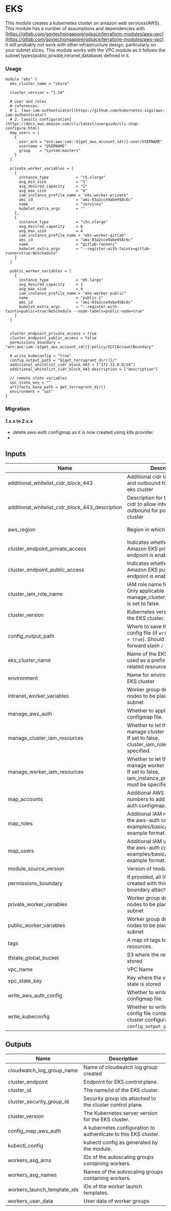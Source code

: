 # EKS

This module creates a kubernetes cluster on amazon web services(AWS). This module has a number of assumptions and dependencies with [https://gitlab.com/govtechsingapore/gdsace/terraform-modules/aws-vpc](https://gitlab.com/govtechsingapore/gdsace/terraform-modules/aws-vpc). It will probably not work with other infrastructure design, particularly on your subnet slices.
This module works with the VPC module as it follows the subnet types(public,private,intranet,database) defined in it.

### Usage
```hcl
module "eks" {
  eks_cluster_name = "shire"

  cluster_version = "1.14"

  # user and roles
  # references:
  # 1. [aws-iam-authenticator](https://github.com/kubernetes-sigs/aws-iam-authenticator)
  # 2. [awscli configuration](https://docs.aws.amazon.com/cli/latest/userguide/cli-chap-configure.html)
  map_users = [
    {
      user_arn = "arn:aws:iam::${get_aws_account_id()}:user/USERNAME"
      username = "USERNAME"
      group    = "system:masters"
    }
  ]

  private_worker_variables = [
    {
      instance_type            = "r5.xlarge"
      asg_min_size             = "1"
      asg_desired_capacity     = "2"
      asg_max_size             = "4"
      iam_instance_profile_name = "eks-worker-private"
      ami_id                   = "ami-03a2cce9abe958c6c"
      name                     = "services"
      kubelet_extra_args       = ""
    },
    {
      instance_type            = "c5n.xlarge"
      asg_desired_capacity     = 0
      asg_max_size             = 4
      iam_instance_profile_name = "eks-worker-gitlab"
      ami_id                   = "ami-03a2cce9abe958c6c"
      name                     = "gitlab-runners"
      kubelet_extra_args       = "--register-with-taints=gitlab-runner=true:NoSchedule"
    }
  ]

  public_worker_variables = [
    {
      instance_type            = "m5.large"
      asg_desired_capacity     = 1
      asg_max_size             = 4
      iam_instance_profile_name = "eks-worker-public"
      name                     = "public-1"
      ami_id                   = "ami-03a2cce9abe958c6c"
      kubelet_extra_args       = "--register-with-taints=public=true:NoSchedule --node-labels=public-node=true"
    }
  ]


  cluster_endpoint_private_access = true
  cluster_endpoint_public_access = false
  permissions_boundary = "arn:aws:iam::${get_aws_account_id()}:policy/GCCIAccountBoundary"

  # write_kubeconfig = "true"
  config_output_path = "${get_terragrunt_dir()}/"
  additional_whitelist_cidr_block_443 = ["172.31.0.0/24"]
  additional_whitelist_cidr_block_443_description = ["description"]

  // remote state variables
  vpc_state_key = ""
  artifacts_base_path = get_terragrunt_dir()
  environment = "uat"
}
```


### Migration

#### 1.x.x to 2.x.x
- delete aws-auth configmap as it is now created using k8s provider.
-

## Inputs

| Name | Description | Type | Default | Required |
|------|-------------|:----:|:-----:|:-----:|
| additional\_whitelist\_cidr\_block\_443 | Additional cidr to allow inbound and outbound for port 443 to eks cluster | list | `<list>` | no |
| additional\_whitelist\_cidr\_block\_443\_description | Description for the additional cidr to allow inbound and outbound for port 443 to eks cluster | list | `<list>` | no |
| aws\_region | Region in which to spin up EKS | string | `"ap-southeast-1"` | no |
| cluster\_endpoint\_private\_access | Indicates whether or not the Amazon EKS private API server endpoint is enabled. | bool | `"false"` | no |
| cluster\_endpoint\_public\_access | Indicates whether or not the Amazon EKS public API server endpoint is enabled. | bool | `"true"` | no |
| cluster\_iam\_role\_name | IAM role name for the cluster. Only applicable if manage_cluster_iam_resources is set to false. | string | `""` | no |
| cluster\_version | Kubernetes version to use for the EKS cluster. | string | `"1.13"` | no |
| config\_output\_path | Where to save the Kubectl config file (if `write_kubeconfig = true`). Should end in a forward slash `/` . | string | `"./"` | no |
| eks\_cluster\_name | Name of the EKS cluster. Also used as a prefix in names of related resources. | string | n/a | yes |
| environment | Name for environment of this EKS cluster | string | n/a | yes |
| intranet\_worker\_variables | Worker group declaration of nodes to be placed in intranet subnet | list | `<list>` | no |
| manage\_aws\_auth | Whether to apply the aws-auth configmap file. | string | `"true"` | no |
| manage\_cluster\_iam\_resources | Whether to let the module manage cluster IAM resources. If set to false, cluster_iam_role_name must be specified. | bool | `"true"` | no |
| manage\_worker\_iam\_resources | Whether to let the module manage worker IAM resources. If set to false, iam_instance_profile_name must be specified for workers. | bool | `"true"` | no |
| map\_accounts | Additional AWS account numbers to add to the aws-auth configmap. | list(string) | `<list>` | no |
| map\_roles | Additional IAM roles to add to the aws-auth configmap. See examples/basic/variables.tf for example format. | list(map(string)) | `<list>` | no |
| map\_users | Additional IAM users to add to the aws-auth configmap. See examples/basic/variables.tf for example format. | list(map(string)) | `<list>` | no |
| module\_source\_version | Version of module to use | string | `"5.0.0"` | no |
| permissions\_boundary | If provided, all IAM roles will be created with this permissions boundary attached. | string | `""` | no |
| private\_worker\_variables | Worker group declaration of nodes to be placed in private subnet | list | `<list>` | no |
| public\_worker\_variables | Worker group declaration of nodes to be placed in public subnet | list | `<list>` | no |
| tags | A map of tags to add to all resources. | map(string) | `<map>` | no |
| tfstate\_global\_bucket | S3 where the remote state is stored | string | n/a | yes |
| vpc\_name | VPC Name | string | n/a | yes |
| vpc\_state\_key | Key where the vpc remote state is stored | string | `"vpc"` | no |
| write\_aws\_auth\_config | Whether to write the aws-auth configmap file. | bool | `"true"` | no |
| write\_kubeconfig | Whether to write a Kubectl config file containing the cluster configuration. Saved to `config_output_path`. | bool | `"true"` | no |

## Outputs

| Name | Description |
|------|-------------|
| cloudwatch\_log\_group\_name | Name of cloudwatch log group created |
| cluster\_endpoint | Endpoint for EKS control plane. |
| cluster\_id | The name/id of the EKS cluster. |
| cluster\_security\_group\_id | Security group ids attached to the cluster control plane. |
| cluster\_version | The Kubernetes server version for the EKS cluster. |
| config\_map\_aws\_auth | A kubernetes configuration to authenticate to this EKS cluster. |
| kubectl\_config | kubectl config as generated by the module. |
| workers\_asg\_arns | IDs of the autoscaling groups containing workers. |
| workers\_asg\_names | Names of the autoscaling groups containing workers. |
| workers\_launch\_template\_ids | IDs of the worker launch templates. |
| workers\_user\_data | User data of worker groups |
